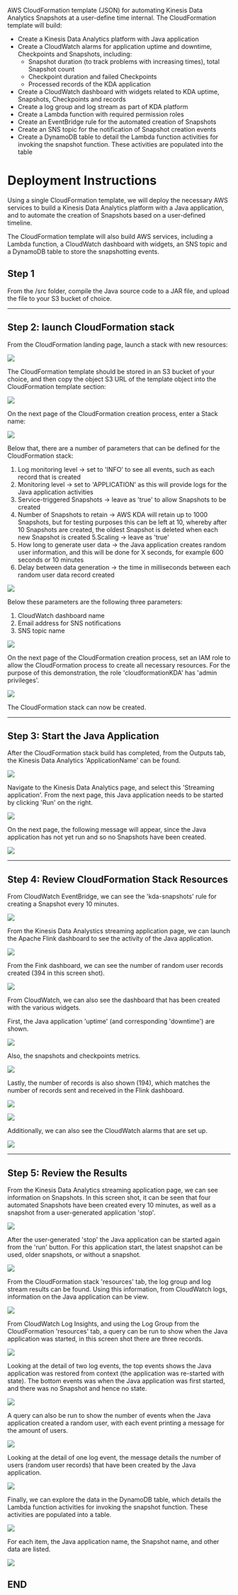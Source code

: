 AWS CloudFormation template (JSON) for automating Kinesis Data Analytics Snapshots at a user-define time internal.
The CloudFormation template will build:

- Create a Kinesis Data Analytics platform with Java application
- Create a CloudWatch alarms for application uptime and downtime, Checkpoints and Snapshots, including:
    - Snapshot duration (to track problems with increasing times), total Snapshot count
    - Checkpoint duration and failed Checkpoints
    - Processed records of the KDA application
- Create a CloudWatch dashboard with widgets related to KDA uptime, Snapshots, Checkpoints and records
- Create a log group and log stream as part of KDA platform
- Create a Lambda function with required permission roles
- Create an EventBridge rule for the automated creation of Snapshots
- Create an SNS topic for the notification of Snapshot creation events
- Create a DynamoDB table to detail the Lambda function activities for invoking the snapshot function. These activities are populated into the table

# Deployment Instructions

Using a single CloudFormation template, we will deploy the necessary AWS services to build a Kinesis Data Analytics platform with a Java application, and to automate the creation of Snapshots based on a user-defined timeline.

The CloudFormation template will also build AWS services, including a Lambda function, a CloudWatch dashboard with widgets, an SNS topic and a DynamoDB table to store the snapshotting events.

## Step 1

From the /src folder, compile the Java source code to a JAR file, and upload the file to your S3 bucket of choice.

------------------------------------------------------------------------------------------------------------------


## Step 2: launch CloudFormation stack

From the CloudFormation landing page, launch a stack with new resources:



<kbd><img src="https://github.com/riskfocus/rfs-kda-snapshot/blob/master/Images/100.png" /></kbd>



The CloudFormation template should be stored in an S3 bucket of your choice, and then copy the object S3 URL of the template object into the CloudFormation template section:



<kbd><img src="https://github.com/riskfocus/rfs-kda-snapshot/blob/master/Images/14.png" /></kbd>



On the next page of the CloudFormation creation process, enter a Stack name:



<kbd><img src="https://github.com/riskfocus/rfs-kda-snapshot/blob/master/Images/1.png" /></kbd>



Below that, there are a number of parameters that can be defined for the CloudFormation stack:

  1. Log monitoring level → set to 'INFO' to see all events, such as each record that is created
  2. Monitoring level → set to 'APPLICATION' as this will provide logs for the Java application activities
  3. Service-triggered Snapshots → leave as 'true' to allow Snapshots to be created
  4. Number of Snapshots to retain → AWS KDA will retain up to 1000 Snapshots, but for testing purposes this can be left at 10, whereby after 10 Snapshots are created, the oldest Snapshot is deleted when each new Snapshot is created
  5.Scaling → leave as 'true'
  6. How long to generate user data → the Java application creates random user information, and this will be done for X seconds, for example 600 seconds or 10 minutes
  7. Delay between data generation → the time in milliseconds between each random user data record created



<kbd><img src="https://github.com/riskfocus/rfs-kda-snapshot/blob/master/Images/2.png" /></kbd>



Below these parameters are the following three parameters:

  1. CloudWatch dashboard name
  2. Email address for SNS notifications
  3. SNS topic name



<kbd><img src="https://github.com/riskfocus/rfs-kda-snapshot/blob/master/Images/3.png" /></kbd>



On the next page of the CloudFormation creation process, set an IAM role to allow the CloudFormation process to create all necessary resources.
For the purpose of this demonstration, the role 'cloudformationKDA' has 'admin privileges'.



<kbd><img src="https://github.com/riskfocus/rfs-kda-snapshot/blob/master/Images/4.png" /></kbd>



The CloudFormation stack can now be created.

--------------------------------------------


## Step 3: Start the Java Application

After the CloudFormation stack build has completed, from the Outputs tab, the Kinesis Data Analytics 'ApplicationName' can be found.



<kbd><img src="https://github.com/riskfocus/rfs-kda-snapshot/blob/master/Images/16.png" /></kbd>



Navigate to the Kinesis Data Analytics page, and select this 'Streaming application'. From the next page, this Java application needs to be started by clicking 'Run' on the right.



<kbd><img src="https://github.com/riskfocus/rfs-kda-snapshot/blob/master/Images/103.png" /></kbd>



On the next page, the following message will appear, since the Java application has not yet run and so no Snapshots have been created.



<kbd><img src="https://github.com/riskfocus/rfs-kda-snapshot/blob/master/Images/5.png" /></kbd>

---------------------------------------------------------------------------------------------


## Step 4: Review CloudFormation Stack Resources

From CloudWatch EventBridge, we can see the 'kda-snapshots' rule for creating a Snapshot every 10 minutes.



<kbd><img src="https://github.com/riskfocus/rfs-kda-snapshot/blob/master/Images/7.png" /></kbd>



From the Kinesis Data Analystics streaming application page, we can launch the Apache Flink dashboard to see the activity of the Java application.



<kbd><img src="https://github.com/riskfocus/rfs-kda-snapshot/blob/master/Images/102.png" /></kbd>




From the Fink dashboard, we can see the number of random user records created (394 in this screen shot).



<kbd><img src="https://github.com/riskfocus/rfs-kda-snapshot/blob/master/Images/106.png" /></kbd>



From CloudWatch, we can also see the dashboard that has been created with the various widgets.

First, the Java application 'uptime' (and corresponding 'downtime') are shown.



<kbd><img src="https://github.com/riskfocus/rfs-kda-snapshot/blob/master/Images/19.png" /></kbd>



Also, the snapshots and checkpoints metrics.



<kbd><img src="https://github.com/riskfocus/rfs-kda-snapshot/blob/master/Images/20.png" /></kbd>



Lastly, the number of records is also shown (194), which matches the number of records sent and received in the Flink dashboard.



<kbd><img src="https://github.com/riskfocus/rfs-kda-snapshot/blob/master/Images/21.png" /></kbd>



<kbd><img src="https://github.com/riskfocus/rfs-kda-snapshot/blob/master/Images/106.png" /></kbd>



Additionally, we can also see the CloudWatch alarms that are set up.



<kbd><img src="https://github.com/riskfocus/rfs-kda-snapshot/blob/master/Images/8.png" /></kbd>


---------------------------------------------------------------------------------------------


## Step 5: Review the Results


From the Kinesis Data Analytics streaming application page, we can see information on Snapshots. In this screen shot, it can be seen that four automated Snapshots have been created every 10 minutes, as well as a snapshot from a user-generated application 'stop'.



<kbd><img src="https://github.com/riskfocus/rfs-kda-snapshot/blob/master/Images/10.png" /></kbd>



After the user-generated 'stop' the Java application can be started again from the 'run' button. For this application start, the latest snapshot can be used, older snapshots, or without a snapshot.



<kbd><img src="https://github.com/riskfocus/rfs-kda-snapshot/blob/master/Images/11.png" /></kbd>



From the CloudFormation stack 'resources' tab, the log group and log stream results can be found. Using this information, from CloudWatch logs, information on the Java application can be view.



<kbd><img src="https://github.com/riskfocus/rfs-kda-snapshot/blob/master/Images/18.png" /></kbd>



From CloudWatch Log Insights, and using the Log Group from the CloudFormation 'resources' tab, a query can be run to show when the Java application was started, in this screen shot there are three records.



<kbd><img src="https://github.com/riskfocus/rfs-kda-snapshot/blob/master/Images/12a.png" /></kbd>



Looking at the detail of two log events, the top events shows the Java application was restored from context (the application was re-started with state). The bottom events was when the Java application was first started, and there was no Snapshot and hence no state.



<kbd><img src="https://github.com/riskfocus/rfs-kda-snapshot/blob/master/Images/104.png" /></kbd>



A query can also be run to show the number of events when the Java application created a random user, with each event printing a message for the amount of users.



<kbd><img src="https://github.com/riskfocus/rfs-kda-snapshot/blob/master/Images/9.png" /></kbd>



Looking at the detail of one log event, the message details the number of users (random user records) that have been created by the Java application.



<kbd><img src="https://github.com/riskfocus/rfs-kda-snapshot/blob/master/Images/105.png" /></kbd>



Finally, we can explore the data in the DynamoDB table, which details the Lambda function activities for invoking the snapshot function. These activities are populated into a table.



<kbd><img src="https://github.com/riskfocus/rfs-kda-snapshot/blob/master/Images/22.png" /></kbd>



For each item, the Java application name, the Snapshot name, and other data are listed.



<kbd><img src="https://github.com/riskfocus/rfs-kda-snapshot/blob/master/Images/23.png" /></kbd>



## END
